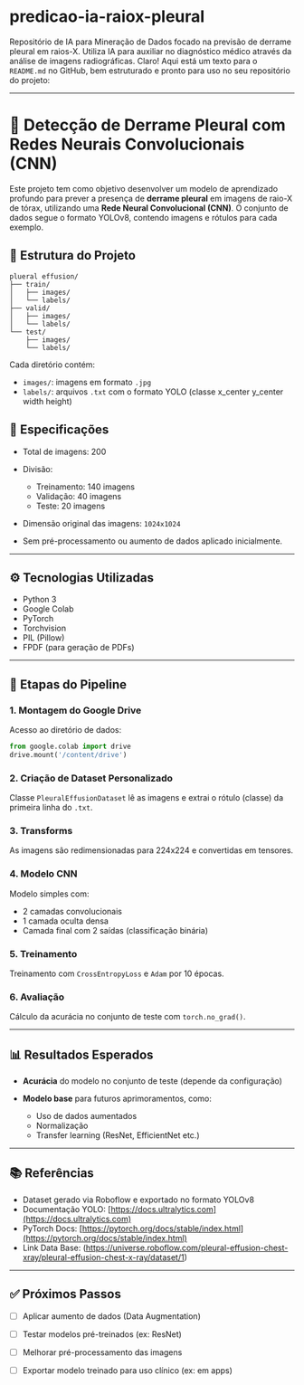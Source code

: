 # predicao-ia-raiox-pleural
Repositório de IA para Mineração de Dados focado na previsão de derrame pleural em raios-X. Utiliza IA para auxiliar no diagnóstico médico através da análise de imagens radiográficas.
Claro! Aqui está um texto para o `README.md` no GitHub, bem estruturado e pronto para uso no seu repositório do projeto:

---

# 🧠 Detecção de Derrame Pleural com Redes Neurais Convolucionais (CNN)

Este projeto tem como objetivo desenvolver um modelo de aprendizado profundo para prever a presença de **derrame pleural** em imagens de raio-X de tórax, utilizando uma **Rede Neural Convolucional (CNN)**. O conjunto de dados segue o formato YOLOv8, contendo imagens e rótulos para cada exemplo.

## 📁 Estrutura do Projeto

```
plueral effusion/
├── train/
│   ├── images/
│   └── labels/
├── valid/
│   ├── images/
│   └── labels/
└── test/
    ├── images/
    └── labels/
```

Cada diretório contém:

* `images/`: imagens em formato `.jpg`
* `labels/`: arquivos `.txt` com o formato YOLO (classe x\_center y\_center width height)

## 📌 Especificações

* Total de imagens: 200
* Divisão:

  * Treinamento: 140 imagens
  * Validação: 40 imagens
  * Teste: 20 imagens
* Dimensão original das imagens: `1024x1024`
* Sem pré-processamento ou aumento de dados aplicado inicialmente.

---

## ⚙️ Tecnologias Utilizadas

* Python 3
* Google Colab
* PyTorch
* Torchvision
* PIL (Pillow)
* FPDF (para geração de PDFs)

---

## 🧾 Etapas do Pipeline

### 1. Montagem do Google Drive

Acesso ao diretório de dados:

```python
from google.colab import drive
drive.mount('/content/drive')
```

### 2. Criação de Dataset Personalizado

Classe `PleuralEffusionDataset` lê as imagens e extrai o rótulo (classe) da primeira linha do `.txt`.

### 3. Transforms

As imagens são redimensionadas para 224x224 e convertidas em tensores.

### 4. Modelo CNN

Modelo simples com:

* 2 camadas convolucionais
* 1 camada oculta densa
* Camada final com 2 saídas (classificação binária)

### 5. Treinamento

Treinamento com `CrossEntropyLoss` e `Adam` por 10 épocas.

### 6. Avaliação

Cálculo da acurácia no conjunto de teste com `torch.no_grad()`.

---

## 📊 Resultados Esperados

* **Acurácia** do modelo no conjunto de teste (depende da configuração)
* **Modelo base** para futuros aprimoramentos, como:

  * Uso de dados aumentados
  * Normalização
  * Transfer learning (ResNet, EfficientNet etc.)

---

## 📚 Referências

* Dataset gerado via Roboflow e exportado no formato YOLOv8
* Documentação YOLO: [https://docs.ultralytics.com](https://docs.ultralytics.com)
* PyTorch Docs: [https://pytorch.org/docs/stable/index.html](https://pytorch.org/docs/stable/index.html)
* Link Data Base: (https://universe.roboflow.com/pleural-effusion-chest-xray/pleural-effusion-chest-x-ray/dataset/1)

---

## ✅ Próximos Passos

* [ ] Aplicar aumento de dados (Data Augmentation)
* [ ] Testar modelos pré-treinados (ex: ResNet)
* [ ] Melhorar pré-processamento das imagens
* [ ] Exportar modelo treinado para uso clínico (ex: em apps)

